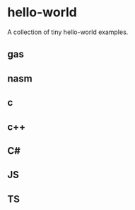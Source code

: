 # hello-world
A collection of tiny hello-world examples.

## gas

## nasm

## c

## c++

## C#

## JS

## TS